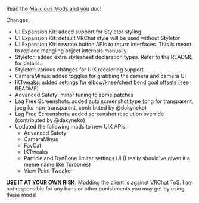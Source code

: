 Read the [Malicious Mods and you](https://github.com/knah/VRCMods/blob/master/Malicious-Mods.md) doc!

Changes:
 * UI Expansion Kit: added support for Styletor styling
 * UI Expansion Kit: default VRChat style will be used without Styletor
 * UI Expansion Kit: rewrote button APIs to return interfaces. This is meant to replace mangling object internals manually.
 * Styletor: added extra stylesheet declaration types. Refer to the README for details.
 * Styletor: various changes for UIX recoloring support
 * CameraMinus: added toggles for grabbing the camera and camera UI
 * IKTweaks: added settings for elbow/knee/chest bend goal offsets (see README)
 * Advanced Safety: minor tuning to some patches
 * Lag Free Screenshots: added auto screenshot type (png for transparent, jpeg for non-transparent, contributed by @dakyneko)
 * Lag Free Screenshots: added screenshot resolution override (contributed by @dakyneko)
 * Updated the following mods to new UIX APIs:
   * Advanced Safety 
   * CameraMinus
   * FavCat
   * IKTweaks
   * Particle and DynBone limiter settings UI (I really should've given it a meme name like Turbones)
   * View Point Tweaker

**USE IT AT YOUR OWN RISK.** Modding the client is against VRChat ToS. I am not responsible for any bans or other punishments you may get by using these mods!